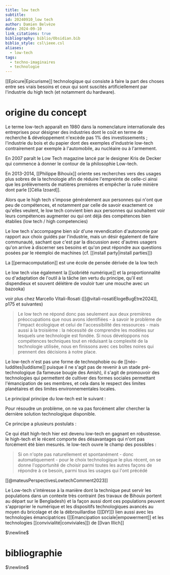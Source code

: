 ```yaml
---
title: low tech
subtitle: 
id: 20240910_low tech
author: Damien Belvèze
date: 2024-09-10
link_citations: true
bibliography: biblio/Obsidian.bib
biblio_style: csl\ieee.csl
aliases:
  - low-tech
tags:
  - techno-imaginaires
  - technologie
---
```

[[Epicure|Epicurisme]] technologique qui consiste à faire la part des choses entre ses vrais besoins et ceux qui sont suscités artificiellement par l'industrie du high tech (et notamment du hardware). 

# origine du concept

Le terme low-tech apparaît en 1980 dans la nomenclature internationale des entreprises pour désigner des industries dont le coût en terme de recherche & développement n'excède pas 1% des investissements ; l'industrie du bois et du papier dont des exemples d'industrie low-tech contrairement par exemple à l'automobile, au nucléaire ou à l'armement. 

En 2007 paraît le Low Tech magazine lancé par le designer Kris de Decker qui commence à donner le contour de la philosophie Low-tech. 

En 2013-2014, [[Philippe Bihouix]] oriente ses recherches vers des usages plus sobres de la technologie afin de réduire l'empreinte de celle-ci ainsi que les prélèvements de matières premières et empêcher la ruée minière dont parle [[Célia Izoard]].

Alors que le high tech s'impose généralement aux personnes qui n'ont que peu de compétences, et notamment par celle de savoir exactement ce qu'elles veulent, le low tech convient bien aux personnes qui souhaitent voir leurs compétences augmenter ou qui ont déjà des compétences bien établies (low tech / high competencies)

Le low tech s'accompagne bien sûr d'une revendication d'autonomie par rapport aux choix guidés par l'industrie, mais un désir également de faire communauté, sachant que c'est par la discussion avec d'autres usagers qu'on arrive à discerner ses besoins et qu'on peut répondre aux questions posées par le réemploi de machines (cf. [[install party|install parties]])

La [[permacomputation]] est une école de pensée dérivée de la low tech

Le low tech vise également la [[sobriété numérique]] et la proportionnalité ou d'adaptation de l'outil à la tâche (en vertu du principe, qu'il est dispendieux et souvent délétère de vouloir tuer une mouche avec un bazooka)

voir plus chez Marcello Vitali-Rosati ([[@vitali-rosatiElogeBugEtre2024]], p175 et suivantes)

> Le low tech ne répond donc pas seulement aux deux premières préoccupations que nous avons identifiées - à savoir le problème de l'impact écologique et celui de l'accessibilité des ressources - mais aussi à la troisième : la nécessité de comprendre les modèles sur lesquels une technologie est fondée. Si nous développons nos compétences techniques tout en réduisant la complexité de la technologie utilisée, nous en finissons avec ces boîtes noires qui prennent des décisions à notre place. 

Le low-tech n'est pas une forme de technophobie ou de [[néo-luddites|luddisme]] puisque il ne s'agit pas de revenir à un stade pré-technologique (la fameuse bougie des Amish), il s'agit de promouvoir des technologies qui permettent de cultiver des formes sociales permettant l'émancipation de ses membres, et cela dans le respect des limites planétaires et des limites environnementales locales. 

Le principal principe du low-tech est le suivant : 

Pour résoudre un problème, on ne va pas forcément aller chercher la dernière solution technologique disponible. 

Ce principe a plusieurs postulats : 

Ce qui était high-tech hier est devenu low-tech en gagnant en robustesse. 
le high-tech et le récent comporte des désavantages qui n'ont pas forcément été bien mesurés. 
le low-tech ouvre le champ des possibles : 

> Si on n'opte pas naturellement et spontanément - donc automatiquement - pour le choix technologique le plus récent, on se donne l'opportunité de choisir parmi toutes les autres façons de répondre à ce besoin, parmi tous les usages qui l'ont précédé

[[@mateusPerspectivesLowtechComment2023]]

Le Low-tech s'intéresse à la manière dont la technique peut servir les populations dans un contexte très contraint (les travaux de Bihouix portent au départ sur le Bengladesh) et la façon aussi dont ces populations peuvent s'approprier le numérique et les dispositifs technologiques avancés au moyen du bricolage et de la débrouillardise ([[DIY]])
lien aussi avec les technologies émancipatrices ([[Emancipation sociale|empowerment]] et les technologies [[convivialité|conviviales]]) de [[Ivan Illich]]





$\newline$
# bibliographie
$\newline$






